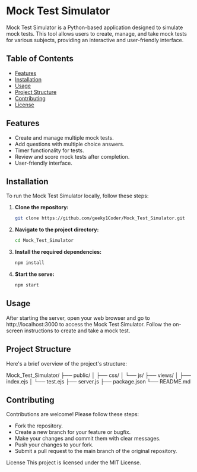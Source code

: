 # Mock Test Simulator

Mock Test Simulator is a Python-based application designed to simulate mock tests. This tool allows users to create, manage, and take mock tests for various subjects, providing an interactive and user-friendly interface.

## Table of Contents
- [Features](#features)
- [Installation](#installation)
- [Usage](#usage)
- [Project Structure](#project-structure)
- [Contributing](#contributing)
- [License](#license)

## Features
- Create and manage multiple mock tests.
- Add questions with multiple choice answers.
- Timer functionality for tests.
- Review and score mock tests after completion.
- User-friendly interface.

## Installation
To run the Mock Test Simulator locally, follow these steps:

1. **Clone the repository:**
   ```bash
   git clone https://github.com/geeky1Coder/Mock_Test_Simulator.git
2. **Navigate to the project directory:**
   ```bash
   cd Mock_Test_Simulator
3. **Install the required dependencies:**
   ```bash
   npm install
4. **Start the serve:**
   ```bash
   npm start

## Usage
After starting the server, open your web browser and go to http://localhost:3000 to access the Mock Test Simulator. Follow the on-screen instructions to create and take a mock test.

## Project Structure
Here's a brief overview of the project's structure:

Mock_Test_Simulator/
├── public/
│   ├── css/
│   └── js/
├── views/
│   ├── index.ejs
│   └── test.ejs
├── server.js
├── package.json
└── README.md

## Contributing
Contributions are welcome! Please follow these steps:
  - Fork the repository.
  - Create a new branch for your feature or bugfix.
  - Make your changes and commit them with clear messages.
  - Push your changes to your fork.
  - Submit a pull request to the main branch of the original repository.

License
This project is licensed under the MIT License.

